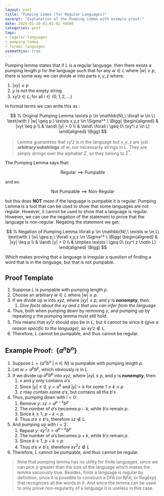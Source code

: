 ```yaml
---
layout: post
title: "Pumping Lemma (for Regular Languages)"
excerpt: "Explanation of the Pumping Lemma with example proof."
date: 2025-01-20 01:01:01 +0500
categories: post
tags:
- regular-languages
- pumping-lemma
- formal-languages
usemathjax: true
---
```


Pumping lemma states that if $L$ is a regular language, then there exists a pumping length $p$ for the language such that for any $w \in L$ where $|w| \ge p$, there is some way we can divide $w$ into parts $x,y,z$ where:

1. $|xy| \le p$
2. $y\ \text{is not the empty string}$
3. $xy^{i}z \in L, \text{for all}\ i \in \{0, 1, 2, \dots \}$

In formal terms we can write this as :

$$
% Original Pumping Lemma
\exists p \in \mathbb{N},\ \forall w \in L\ \text{with } |w| \geq p,\ \exists x,y,z \in \Sigma^* \ \Bigg( 
\begin{aligned} 
& |xy| \leq p \\ 
& \land\ |y| > 0 \\ 
& \land\ \forall i \geq 0\ (xy^i z \in L) 
\end{aligned} 
\Bigg)
$$

> Lemma guarantees that $xy^{i}z$ is in the language but $x, y, z$ are just **arbitrary substrings** of $w$, not necessarily strings in $L$. They are simply strings over the alphabet $\Sigma$, so they belong to $\Sigma^*$.

The Pumping Lemma says that:

$$
\text{Regular} \implies \text{Pumpable}
$$

and so:

$$
\text{Not Pumpable} \implies \text{Non-Regular}
$$

but this does **NOT** mean if the language is pumpable it is regular. Pumping Lemma is a tool that can be used to show that some languages are not regular. However, it cannot be used to show that a language is regular. However, we can use the negation of the statement to prove that the language is non-regular. Negating the statement we get:

$$
% Negation of Pumping Lemma
\forall p \in \mathbb{N},\ \exists w \in L\ \text{with } |w| \geq p,\ \forall x,y,z \in \Sigma^* \ \Bigg( 
\begin{aligned} 
& |xy| \leq p \\ 
& \land\ |y| > 0 \\ 
& \implies \exists i \geq 0\ (xy^i z \notin L) 
\end{aligned} 
\Bigg)
$$

Which makes proving that a language is irregular a question of finding a word that is in the language, but that is not pumpable.

## Proof Template

1. Suppose $L$ is pumpable with pumping length $p$.
2. Choose an arbitrary $w \in L$ where $|w| \ge p$.
3. If we divide up $w$ into $xyz$, where $|xy| \le p$, and $y$ is **nonempty**, then:
	1. *Give facts about the $xy$ and $z$ that you can infer from the language.*
4. Thus, both when pumping down by removing $y$, and pumping up by repeating $y$ the pumping lemma must still hold.
5. This means that $xy^{i}z$ should also be in $L$, but it cannot be since it *(give a reason specific to the language)*, so $xy^{i} z \notin L$.
6. Therefore, $L$ cannot be pumpable, and thus cannot be regular.

## Example Proof:  $\{a^{n} b^{n}\}$

1. Suppose $L = \{a^{n}b^{n}\ |\ n \in N\}$ is pumpable with pumping length $p$.
2. Let $w = a^{p}b^{p}$, which obviously is in $L$.
3. If we divide up $a^{p}b^{p}$ into $xyz$, where $|xy| \le p$, and $y$ is **nonempty**, then:
	1. $x$ and $y$ only contains $a's$
	2. Since $|y| \ge 0$, $y = a^{k}\ \text{and}\ |y| = k$ for some $1 \le k \le p$
	3. $z$ may contain some $a's$, but contains all the $b's$
4. Thus, pumping down with $i = 0$:
	1. Remove $y$: $xz = a^{p−k}b^{p}$
	2. The number of $a's$ becomes $p − k$, while $b's$ remain $p$.
	3. Since $k \ge 1$, $p - k \lt p$.
	4. Thus $a's \neq b's$, therefore $xz \notin L$
5. And pumping up with $i = 2$:
	1. Repeat $y$: $xy^{2}z = a^{p+k}b^{p}$
	2. The number of $a's$ becomes $p + k$, while $b's$ remain $p$.
	3. Since $k \ge 1$, $p + k \gt p$.
	4. Thus $a's \neq b's$, therefore $xy^{2}z \notin L$
6. Therefore, $L$ cannot be pumpable, and thus cannot be regular.

> Note that pumping lemma has no utility for finite languages, since we can pick $p$ greater than the size of the language which makes the lemma vacuously true. Besides, finite a language is regular by definition, since it is possible to construct a DFA (or NFA, or RegExp) that recognizes all the words in it. And since the lemma can be used to only prove non-regularity of a language it is useless in this case.
 